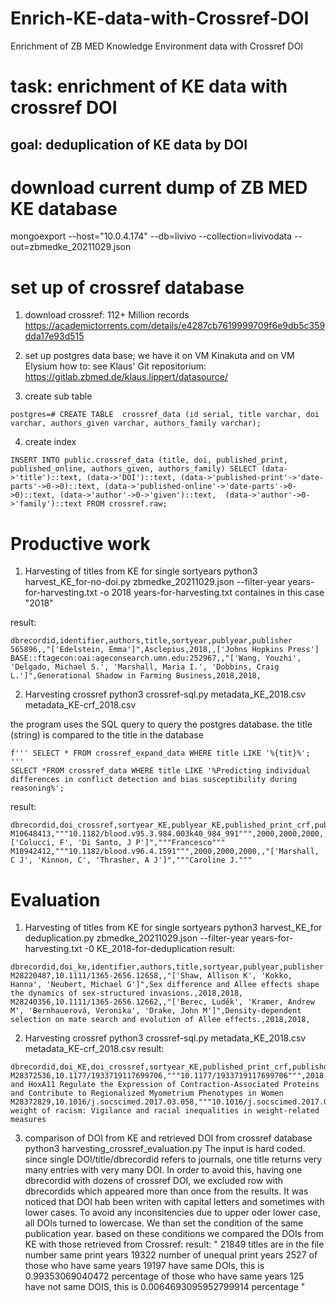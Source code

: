 # Enrich-KE-data-with-Crossref-DOI
Enrichment of ZB MED Knowledge Environment data with Crossref DOI

# task: enrichment of KE data with crossref DOI
## goal: deduplication of KE data by DOI

# download current dump of ZB MED KE database
 mongoexport --host="10.0.4.174" --db=livivo --collection=livivodata --out=zbmedke_20211029.json

# set up of crossref database
1. download crossref: 112+ Million records https://academictorrents.com/details/e4287cb7619999709f6e9db5c359dda17e93d515
2. set up postgres data base; we have it on VM Kinakuta and on VM Elysium
how to: see Klaus' Git repositorium:
https://gitlab.zbmed.de/klaus.lippert/datasource/

3. create sub table
```
postgres=# CREATE TABLE  crossref_data (id serial, title varchar, doi varchar, authors_given varchar, authors_family varchar);
``` 

4. create index 
```
INSERT INTO public.crossref_data (title, doi, published_print, published_online, authors_given, authors_family) SELECT (data->'title')::text, (data->'DOI')::text, (data->'published-print'->'date-parts'->0->0)::text, (data->'published-online'->'date-parts'->0->0)::text, (data->'author'->0->'given')::text,  (data->'author'->0->'family')::text FROM crossref.raw; 
```

# Productive work
1. Harvesting of titles from KE for single sortyears
python3 harvest_KE_for-no-doi.py zbmedke_20211029.json --filter-year years-for-harvesting.txt -o 2018
years-for-harvesting.txt containes in this case "2018"

result:
```
dbrecordid,identifier,authors,title,sortyear,publyear,publisher
565896,,"['Edelstein, Emma']",Asclepius,2018,,['Johns Hopkins Press']
BASE::ftagecon:oai:ageconsearch.umn.edu:252967,,"['Wang, Youzhi', 'Delgado, Michael S.', 'Marshall, Maria I.', 'Dobbins, Craig L.']",Generational Shadow in Farming Business,2018,2018,
```

2. Harvesting crossref 
python3 crossref-sql.py metadata_KE_2018.csv  metadata_KE-crf_2018.csv  

the program uses the SQL query to query the postgres database. the title (string) is compared to the title in the database
```
f''' SELECT * FROM crossref_expand_data WHERE title LIKE '%{tit}%'; '''
SELECT *FROM crossref_data WHERE title LIKE '%Predicting individual differences in conflict detection and bias susceptibility during reasoning%'; 
```
result:
```
dbrecordid,doi_crossref,sortyear_KE,publyear_KE,published_print_crf,publishd_online_crf,authors_KE,authors_crossref
M10648413,"""10.1182/blood.v95.3.984.003k40_984_991""",2000,2000,2000,,"['Colucci, F', 'Di Santo, J P']","""Francesco"""
M10942412,"""10.1182/blood.v96.4.1591""",2000,2000,2000,,"['Marshall, C J', 'Kinnon, C', 'Thrasher, A J']","""Caroline J."""
``` 


# Evaluation
1. Harvesting of titles from KE for single sortyears
python3 harvest_KE_for deduplication.py zbmedke_20211029.json --filter-year years-for-harvesting.txt -0 KE_2018-for-deduplication
result:
```
dbrecordid,doi_ke,identifier,authors,title,sortyear,publyear,publisher
M28220487,10.1111/1365-2656.12658,,"['Shaw, Allison K', 'Kokko, Hanna', 'Neubert, Michael G']",Sex difference and Allee effects shape the dynamics of sex-structured invasions.,2018,2018,
M28240356,10.1111/1365-2656.12662,,"['Berec, Luděk', 'Kramer, Andrew M', 'Bernhauerová, Veronika', 'Drake, John M']",Density-dependent selection on mate search and evolution of Allee effects.,2018,2018,
```
2. Harvesting crossref 
python3 crossref-sql.py metadata_KE_2018.csv  metadata_KE-crf_2018.csv
result:
```
dbrecordid,doi_KE,doi_crossref,sortyear_KE,published_print_crf,publishd_online_crf,title
M28372536,10.1177/1933719117699706,"""10.1177/1933719117699706""",2018,2018,2017,HoxA10 and HoxA11 Regulate the Expression of Contraction-Associated Proteins and Contribute to Regionalized Myometrium Phenotypes in Women
M28372829,10.1016/j.socscimed.2017.03.058,"""10.1016/j.socscimed.2017.03.058""",2018,2018,,The weight of racism: Vigilance and racial inequalities in weight-related measures
```

3. comparison of DOI from KE and retrieved DOI from crossref database 
python3 harvesting_crossref_evaluation.py
The input is hard coded. 
since single DOI/title/dbrecordid refers to journals, one title returns very many entries with very many DOI. 
In order to avoid this, having one dbrecordid with dozens of crossref DOI, we excluded row with dbrecordids which appeared more than once from the results.
It was noticed that DOI hab been writen with capital letters and sometimes with lower cases. To avoid any inconsitencies due to upper oder lower case, all DOIs turned to lowercase. 
We than set the condition of the same publication year. 
based on these conditions we compared the DOIs from KE with those retrieved from Crossref:
result:
" 21849 titles are in the file
number same print years 19322
number of unequal print years 2527
of those who have same years 19197 have same DOIs, this is 0.99353069040472 percentage
of those who have same years 125 have not same DOIS, this is  0.0064693095952799914 percentage "
